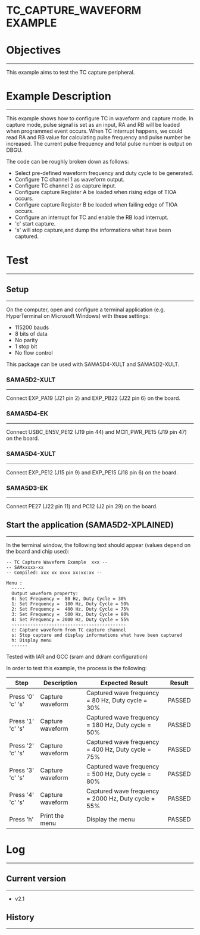 TC_CAPTURE_WAVEFORM EXAMPLE
===========================

# Objectives
------------
This example aims to test the TC capture peripheral.

# Example Description
---------------------
This example shows how to configure TC in waveform and capture mode.
In capture mode, pulse signal is set as an input, RA and RB will be loaded when
programmed event occurs. When TC interrupt happens, we could read RA and RB
value for calculating pulse frequency and pulse number be increased. The current
pulse frequency and total pulse number is output on DBGU.

The code can be roughly broken down as follows:
 - Select pre-defined waveform frequency and duty cycle to be generated.
 - Configure TC channel 1 as waveform output.
 - Configure TC channel 2 as capture input.
 - Configure capture Register A be loaded when rising edge of TIOA occurs.
 - Configure capture Register B be loaded when failing edge of TIOA occurs.
 - Configure an interrupt for TC and enable the RB load interrupt.
 - 'c' start capture.
 - 's' will stop capture,and dump the informations what have been captured.

# Test
------
## Setup
--------
On the computer, open and configure a terminal application
(e.g. HyperTerminal on Microsoft Windows) with these settings:
 - 115200 bauds
 - 8 bits of data
 - No parity
 - 1 stop bit
 - No flow control

This package can be used with SAMA5D4-XULT and SAMA5D2-XULT.

### SAMA5D2-XULT
----------------
Connect EXP_PA19 (J21 pin 2) and EXP_PB22 (J22 pin 6) on the board.

### SAMA5D4-EK
----------------
Connect USBC_EN5V_PE12 (J19 pin 44) and MCI1_PWR_PE15 (J19 pin 47) on the board.

### SAMA5D4-XULT
----------------
Connect EXP_PE12 (J15 pin 9) and EXP_PE15 (J18 pin 6) on the board.

### SAMA5D3-EK
----------------
Connect PE27 (J22 pin 11) and PC12 (J2 pin 29) on the board.


## Start the application (SAMA5D2-XPLAINED)
-------------------------------------------
In the terminal window, the following text should appear (values depend on the
board and chip used):
```
-- TC Capture Waveform Example  xxx --
-- SAMxxxxx-xx
-- Compiled: xxx xx xxxx xx:xx:xx --
```

```
Menu :
  -----
  Output waveform property:
  0: Set Frequency =  80 Hz, Duty Cycle = 30%
  1: Set Frequency =  180 Hz, Duty Cycle = 50%
  2: Set Frequency =  400 Hz, Duty Cycle = 75%
  3: Set Frequency =  500 Hz, Duty Cycle = 80%
  4: Set Frequency = 2000 Hz, Duty Cycle = 55%
  -------------------------------------------
  c: Capture waveform from TC capture channel
  s: Stop capture and display informations what have been captured
  h: Display menu
  ------
```

Tested with IAR and GCC (sram and ddram configuration)

In order to test this example, the process is the following:

Step | Description | Expected Result | Result
-----|-------------|-----------------|-------
Press '0' 'c' 's' | Capture waveform | Captured wave frequency = 80 Hz, Duty cycle = 30% | PASSED
Press '1' 'c' 's' | Capture waveform | Captured wave frequency = 180 Hz, Duty cycle = 50% | PASSED
Press '2' 'c' 's' | Capture waveform | Captured wave frequency = 400 Hz, Duty cycle = 75% | PASSED
Press '3' 'c' 's' | Capture waveform | Captured wave frequency = 500 Hz, Duty cycle = 80% | PASSED
Press '4' 'c' 's' | Capture waveform | Captured wave frequency = 2000 Hz, Duty cycle = 55% | PASSED
Press 'h' | Print the menu | Display the menu | PASSED

# Log
-----
## Current version
------------------
 - v2.1

## History
----------
